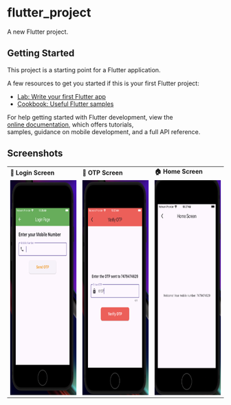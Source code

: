 # flutter_project

A new Flutter project.

## Getting Started

This project is a starting point for a Flutter application.

A few resources to get you started if this is your first Flutter project:

- [Lab: Write your first Flutter app](https://docs.flutter.dev/get-started/codelab)
- [Cookbook: Useful Flutter samples](https://docs.flutter.dev/cookbook)

For help getting started with Flutter development, view the  
[online documentation](https://docs.flutter.dev/), which offers tutorials,  
samples, guidance on mobile development, and a full API reference.

## Screenshots

<table>
  <tr>
    <td><b>🔐 Login Screen</b></td>
    <td><b>🔢 OTP Screen</b></td>
    <td><b>🏠 Home Screen</b></td>
  </tr>
  <tr>
    <td><img src="assets/images/LoginScreen.png" alt="Login Screen" width="300" height="500"></td>
    <td><img src="assets/images/OtpScreen.png" alt="OTP Screen" width="300" height="500"></td>
    <td><img src="assets/images/HomeScreen.png" alt="Home Screen" width="300" height="500"></td>
  </tr>
</table>
